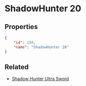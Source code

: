 # ShadowHunter 20

<no description available>

## Properties

```json
{
    "id": 150,
    "name": "ShadowHunter 20"
}
```

## Related

- [Shadow Hunter Ultra Sword](../items/10783-shadow-hunter-ultra-sword.md)

